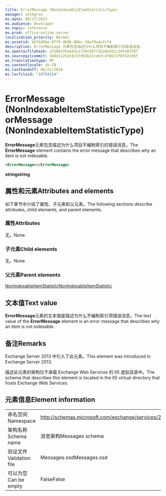 ```yaml
---
title: ErrorMessage (NonIndexableItemStatisticType)
manager: sethgros
ms.date: 09/17/2015
ms.audience: Developer
ms.topic: reference
ms.prod: office-online-server
localization_priority: Normal
ms.assetid: b676d5be-07f8-4b0b-80bc-28a79a4a7cf4
description: ErrorMessage 元素包含描述为什么项目不编制索引的错误消息。
ms.openlocfilehash: a33082f6a442e1720c667f1b28ed52c39fa03797
ms.sourcegitcommit: 34041125dc8c5f993b21cebfc4f8b72f0fd2cb6f
ms.translationtype: MT
ms.contentlocale: zh-CN
ms.lasthandoff: 06/21/2018
ms.locfileid: "19754154"
---
```

# <a name="errormessage-nonindexableitemstatistictype"></a><span data-ttu-id="f560d-103">ErrorMessage (NonIndexableItemStatisticType)</span><span class="sxs-lookup"><span data-stu-id="f560d-103">ErrorMessage (NonIndexableItemStatisticType)</span></span>

<span data-ttu-id="f560d-104">**ErrorMessage**元素包含描述为什么项目不编制索引的错误消息。</span><span class="sxs-lookup"><span data-stu-id="f560d-104">The **ErrorMessage** element contains the error message that describes why an item is not indexable.</span></span> 
  
```XML
<ErrorMessage></ErrorMessage>
```

 <span data-ttu-id="f560d-105">**string**</span><span class="sxs-lookup"><span data-stu-id="f560d-105">**string**</span></span>
## <a name="attributes-and-elements"></a><span data-ttu-id="f560d-106">属性和元素</span><span class="sxs-lookup"><span data-stu-id="f560d-106">Attributes and elements</span></span>

<span data-ttu-id="f560d-107">如下章节中介绍了属性、子元素和父元素。</span><span class="sxs-lookup"><span data-stu-id="f560d-107">The following sections describe attributes, child elements, and parent elements.</span></span>
  
### <a name="attributes"></a><span data-ttu-id="f560d-108">属性</span><span class="sxs-lookup"><span data-stu-id="f560d-108">Attributes</span></span>

<span data-ttu-id="f560d-109">无。</span><span class="sxs-lookup"><span data-stu-id="f560d-109">None.</span></span>
  
### <a name="child-elements"></a><span data-ttu-id="f560d-110">子元素</span><span class="sxs-lookup"><span data-stu-id="f560d-110">Child elements</span></span>

<span data-ttu-id="f560d-111">无。</span><span class="sxs-lookup"><span data-stu-id="f560d-111">None.</span></span>
  
### <a name="parent-elements"></a><span data-ttu-id="f560d-112">父元素</span><span class="sxs-lookup"><span data-stu-id="f560d-112">Parent elements</span></span>

[<span data-ttu-id="f560d-113">NonIndexableItemStatistic</span><span class="sxs-lookup"><span data-stu-id="f560d-113">NonIndexableItemStatistic</span></span>](nonindexableitemstatistic.md)
  
## <a name="text-value"></a><span data-ttu-id="f560d-114">文本值</span><span class="sxs-lookup"><span data-stu-id="f560d-114">Text value</span></span>

<span data-ttu-id="f560d-115">**ErrorMessage**元素的文本值是描述为什么不编制索引项错误消息。</span><span class="sxs-lookup"><span data-stu-id="f560d-115">The text value of the **ErrorMessage** element is an error message that describes why an item is not indexable.</span></span> 
  
## <a name="remarks"></a><span data-ttu-id="f560d-116">备注</span><span class="sxs-lookup"><span data-stu-id="f560d-116">Remarks</span></span>

<span data-ttu-id="f560d-117">Exchange Server 2013 中引入了此元素。</span><span class="sxs-lookup"><span data-stu-id="f560d-117">This element was introduced in Exchange Server 2013.</span></span>
  
<span data-ttu-id="f560d-118">描述此元素的架构位于承载 Exchange Web Services 的 IIS 虚拟目录中。</span><span class="sxs-lookup"><span data-stu-id="f560d-118">The schema that describes this element is located in the IIS virtual directory that hosts Exchange Web Services.</span></span>
  
## <a name="element-information"></a><span data-ttu-id="f560d-119">元素信息</span><span class="sxs-lookup"><span data-stu-id="f560d-119">Element information</span></span>

|||
|:-----|:-----|
|<span data-ttu-id="f560d-120">命名空间</span><span class="sxs-lookup"><span data-stu-id="f560d-120">Namespace</span></span>  <br/> |http://schemas.microsoft.com/exchange/services/2006/messages  <br/> |
|<span data-ttu-id="f560d-121">架构名称</span><span class="sxs-lookup"><span data-stu-id="f560d-121">Schema name</span></span>  <br/> |<span data-ttu-id="f560d-122">消息架构</span><span class="sxs-lookup"><span data-stu-id="f560d-122">Messages schema</span></span>  <br/> |
|<span data-ttu-id="f560d-123">验证文件</span><span class="sxs-lookup"><span data-stu-id="f560d-123">Validation file</span></span>  <br/> |<span data-ttu-id="f560d-124">Messages.xsd</span><span class="sxs-lookup"><span data-stu-id="f560d-124">Messages.xsd</span></span>  <br/> |
|<span data-ttu-id="f560d-125">可以为空</span><span class="sxs-lookup"><span data-stu-id="f560d-125">Can be empty</span></span>  <br/> |<span data-ttu-id="f560d-126">False</span><span class="sxs-lookup"><span data-stu-id="f560d-126">False</span></span>  <br/> |
   

